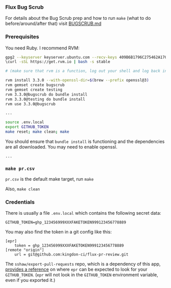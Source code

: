 ### Flux Bug Scrub

For details about the Bug Scrub prep and how to run `make` (what to do
before/around/after that) visit [BUGSCRUB.md](/BUGSCRUB.md)

### Prerequisites

You need Ruby. I recommend RVM:

```bash
gpg2 --keyserver keyserver.ubuntu.com --recv-keys 409B6B1796C275462A1703113804BB82D39DC0E3 7D2BAF1CF37B13E2069D6956105BD0E739499BDB
\curl -sSL https://get.rvm.io | bash -s stable

# (make sure that rvm is a function, log out your shell and log back in...)

rvm install 3.3.0 --with-openssl-dir=$(brew --prefix openssl@3)
rvm gemset create bugscrub
rvm gemset create testing
rvm 3.3.0@bugscrub do bundle install
rvm 3.3.0@testing do bundle install
rvm use 3.3.0@bugscrub

...

source .env.local
export GITHUB_TOKEN
make reset; make clean; make
```

You should ensure that `bundle install` is functioning and the dependencies are all downloaded. You may need to enable openssl.

```bash
...
```

### `make pr.csv`

`pr.csv` is the default make target, run `make`

Also, `make clean`

### Credentials

There is usually a file `.env.local` which contains the following secret data:

```
GITHUB_TOKEN=ghp_123456999XXXFAKETOKEN999123456778889
```

You may also find the token in a git config like this:

```
[epr]
	token = ghp_123456999XXXFAKETOKEN999123456778889
[remote "origin"]
	url = git@github.com:kingdon-ci/flux-pr-review.git
```

The `sshaw/export-pull-requests` repo, which is a dependency of this app,
[provides a reference](https://github.com/sshaw/export-pull-requests#token)
on where `epr` can be expected to look for your `GITHUB_TOKEN`.
(`epr` will not look in the `GITHUB_TOKEN` environment variable, even if you exported it.)
